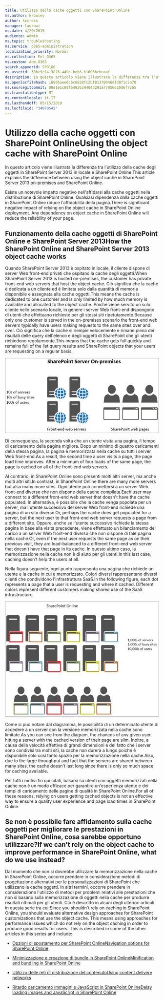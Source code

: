 ```yaml
---
title: Utilizzo della cache oggetti con SharePoint Online
ms.author: krowley
author: kccross
manager: laurawi
ms.date: 4/20/2015
audience: Admin
ms.topic: troubleshooting
ms.service: o365-administration
localization_priority: Normal
ms.collection: Ent_O365
ms.custom: Adm_O365
search.appverid: SPO160
ms.assetid: 38bc9c14-3826-449c-beb6-b1003bcbeaaf
description: In questo articolo viene illustrata la differenza tra l'utilizzo della cache degli oggetti in SharePoint Server 2013 in locale e SharePoint Online.
ms.openlocfilehash: 16805aee0c6c6828fc2bf81370046dfd0f1c5a70
ms.sourcegitcommit: 08e1e1c09f64926394043291a77856620d6f72b5
ms.translationtype: MT
ms.contentlocale: it-IT
ms.lasthandoff: 05/15/2019
ms.locfileid: "34070542"
---
```

# <a name="using-the-object-cache-with-sharepoint-online"></a><span data-ttu-id="42396-103">Utilizzo della cache oggetti con SharePoint Online</span><span class="sxs-lookup"><span data-stu-id="42396-103">Using the object cache with SharePoint Online</span></span>

<span data-ttu-id="42396-104">In questo articolo viene illustrata la differenza tra l'utilizzo della cache degli oggetti in SharePoint Server 2013 in locale e SharePoint Online.</span><span class="sxs-lookup"><span data-stu-id="42396-104">This article explains the difference between using the object cache in SharePoint Server 2013 on-premises and SharePoint Online.</span></span>
  
<span data-ttu-id="42396-p101">Esiste un notevole impatto negativo nell'affidarsi alla cache oggetti nella distribuzione di SharePoint Online. Qualsiasi dipendenza dalla cache oggetti in SharePoint Online riduce l'affidabilità della pagina.</span><span class="sxs-lookup"><span data-stu-id="42396-p101">There is significant negative impact of relying on the object cache in SharePoint Online deployment. Any dependency on object cache in SharePoint Online will reduce the reliability of your page.</span></span> 
  
## <a name="how-the-sharepoint-online-and-sharepoint-server-2013-object-cache-works"></a><span data-ttu-id="42396-107">Funzionamento della cache oggetti di SharePoint Online e SharePoint Server 2013</span><span class="sxs-lookup"><span data-stu-id="42396-107">How the SharePoint Online and SharePoint Server 2013 object cache works</span></span>

<span data-ttu-id="42396-108">Quando SharePoint Server 2013 è ospitato in locale, il cliente dispone di server Web front-end privati che ospitano la cache degli oggetti.</span><span class="sxs-lookup"><span data-stu-id="42396-108">When SharePoint Server 2013 is hosted on-premises, the customer has private front-end web servers that host the object cache.</span></span> <span data-ttu-id="42396-109">Ciò significa che la cache è dedicata a un cliente ed è limitata solo dalla quantità di memoria disponibile e assegnata alla cache oggetti.</span><span class="sxs-lookup"><span data-stu-id="42396-109">This means the cache is dedicated to one customer and is only limited by how much memory is available and allocated to the object cache.</span></span> <span data-ttu-id="42396-110">Poiché viene servito un solo cliente nello scenario locale, in genere i server Web front-end dispongono di utenti che effettuano richieste per gli stessi siti ripetutamente.</span><span class="sxs-lookup"><span data-stu-id="42396-110">Because only one customer is served in the on-premises scenario the front-end web servers typically have users making requests to the same sites over and over.</span></span> <span data-ttu-id="42396-111">Ciò significa che la cache si riempie velocemente e rimane piena dei risultati delle query dell'elenco e degli oggetti di SharePoint che gli utenti richiedono regolarmente.</span><span class="sxs-lookup"><span data-stu-id="42396-111">This means that the cache gets full quickly and remains full of the list query results and SharePoint objects that your users are requesting on a regular basis.</span></span>
  
![Mostra il traffico e il caricamento ai server Web front-end locali](media/a0d38b36-4909-4abb-8d4e-4930814bb3de.png)
  
<span data-ttu-id="42396-p103">Di conseguenza, la seconda volta che un utente visita una pagina, il tempo di caricamento della pagina migliora. Dopo un minimo di quattro caricamenti della stessa pagina, la pagina è memorizzata nella cache su tutti i server Web front-end.</span><span class="sxs-lookup"><span data-stu-id="42396-p103">As a result, the second time a user visits a page, the page load time improves. After a minimum of four loads of the same page, the page is cached on all of the front-end web servers.</span></span>
  
<span data-ttu-id="42396-115">Al contrario, in SharePoint Online sono presenti molti altri server, ma anche molti altri siti.</span><span class="sxs-lookup"><span data-stu-id="42396-115">In contrast, in SharePoint Online there are many more servers but also many more sites.</span></span> <span data-ttu-id="42396-116">Ogni utente può connettersi a un server Web front-end diverso che non dispone della cache compilata.</span><span class="sxs-lookup"><span data-stu-id="42396-116">Each user may connect to a different front-end web server that doesn't have the cache populated.</span></span> <span data-ttu-id="42396-117">In alternativa, è possibile che la cache venga popolata per un server, ma l'utente successivo del server Web front-end richiede una pagina di un sito diverso.</span><span class="sxs-lookup"><span data-stu-id="42396-117">Or, perhaps the cache does get populated for a server, but the next user to that front-end web server requests a page from a different site.</span></span> <span data-ttu-id="42396-118">Oppure, anche se l'utente successivo richiede la stessa pagina in base alla visita precedente, viene effettuato un bilanciamento del carico a un server Web front-end diverso che non dispone di tale pagina nella cache.</span><span class="sxs-lookup"><span data-stu-id="42396-118">Or, even if the next user requests the same page as on their previous visit, they are load-balanced to a different front-end web server that doesn't have that page in its cache.</span></span> <span data-ttu-id="42396-119">In questo ultimo caso, la memorizzazione nella cache non è di aiuto per gli utenti.</span><span class="sxs-lookup"><span data-stu-id="42396-119">In this last case, caching doesn't help the users at all.</span></span>
  
<span data-ttu-id="42396-p105">Nella figura seguente, ogni punto rappresenta una pagina che richiede un utente e la cache in cui è memorizzato. Colori diversi rappresentano diversi clienti che condividono l'infrastruttura SaaS.</span><span class="sxs-lookup"><span data-stu-id="42396-p105">In the following figure, each dot represents a page that a user is requesting and where it cached. Different colors represent different customers making shared use of the SaaS infrastructure.</span></span>
  
![Mostra i risultati di memorizzazione nella cache degli oggetti in SharePoint Online](media/25d04011-ef83-4cb7-9e04-a6ed490f63c3.png)
  
<span data-ttu-id="42396-123">Come si può notare dal diagramma, le possibilità di un determinato utente di accedere a un server con la versione memorizzata nella cache sono limitate.</span><span class="sxs-lookup"><span data-stu-id="42396-123">As you can see from the diagram, the chances of any given user hitting a server with the cached version of their page are slim.</span></span> <span data-ttu-id="42396-124">Inoltre, a causa della velocità effettiva di grandi dimensioni e del fatto che i server sono condivisi tra molti siti, la cache non durerà a lungo poiché è disponibile solo così tanto spazio per la memorizzazione nella cache.</span><span class="sxs-lookup"><span data-stu-id="42396-124">Also, due to the large throughput and fact that the servers are shared between many sites, the cache doesn't last long since there is only so much space for caching available.</span></span>
  
<span data-ttu-id="42396-125">Per tutti i motivi fin qui citati, basarsi su utenti con oggetti memorizzati nella cache non è un modo efficace per garantire un'esperienza utente e dei tempi di caricamento delle pagine di qualità in SharePoint Online.</span><span class="sxs-lookup"><span data-stu-id="42396-125">For all of these reasons, relying on users getting cached objects is not an effective way to ensure a quality user experience and page load times in SharePoint Online.</span></span>
  
## <a name="if-we-cant-rely-on-the-object-cache-to-improve-performance-in-sharepoint-online-what-do-we-use-instead"></a><span data-ttu-id="42396-126">Se non è possibile fare affidamento sulla cache oggetti per migliorare le prestazioni in SharePoint Online, cosa sarebbe opportuno utilizzare?</span><span class="sxs-lookup"><span data-stu-id="42396-126">If we can't rely on the object cache to improve performance in SharePoint Online, what do we use instead?</span></span>

<span data-ttu-id="42396-p107">Dal momento che non si dovrebbe utilizzare la memorizzazione nella cache in SharePoint Online, occorre prendere in considerazione metodi di progettazione alternativi per le personalizzazioni di SharePoint che utilizzano la cache oggetti. In altri termini, occorre prendere in considerazione l'utilizzo di metodi per problemi relativi alle prestazioni che non si basano sulla memorizzazione di oggetti nella cache per produrre risultati ottimali per gli utenti. Ciò è descritto in alcuni degli ulteriori articoli in questa serie tra cui:</span><span class="sxs-lookup"><span data-stu-id="42396-p107">Since you shouldn't rely on caching in SharePoint Online, you should evaluate alternative design approaches for SharePoint customizations that use the object cache. This means using approaches for performance issues which do not rely on the object caching in order to produce good results for users. This is described in some of the other articles in this series and include:</span></span>
  
- [<span data-ttu-id="42396-130">Opzioni di spostamento per SharePoint Online</span><span class="sxs-lookup"><span data-stu-id="42396-130">Navigation options for SharePoint Online</span></span>](navigation-options-for-sharepoint-online.md)
    
- [<span data-ttu-id="42396-131">Minimizzazione e creazione di bundle in SharePoint Online</span><span class="sxs-lookup"><span data-stu-id="42396-131">Minification and bundling in SharePoint Online</span></span>](minification-and-bundling-in-sharepoint-online.md)
    
- [<span data-ttu-id="42396-132">Utilizzo delle reti di distribuzione del contenuto</span><span class="sxs-lookup"><span data-stu-id="42396-132">Using content delivery networks</span></span>](using-content-delivery-networks-with-sharepoint-online.md)
    
- [<span data-ttu-id="42396-133">Ritardo caricamento immagini e JavaScript in SharePoint Online</span><span class="sxs-lookup"><span data-stu-id="42396-133">Delay loading images and JavaScript in SharePoint Online</span></span>](delay-loading-images-and-javascript-in-sharepoint-online.md)
    


